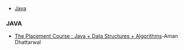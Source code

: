 * [Java](#Java)

 
### JAVA 

* [The Placement Course : Java + Data Structures + Algorithms](https://www.youtube.com/watch?v=lxja8wBwN0k&list=PLKKfKV1b9e8ps6dD3QA5KFfHdiWj9cB1s&index=1)-Aman Dhattarwal
